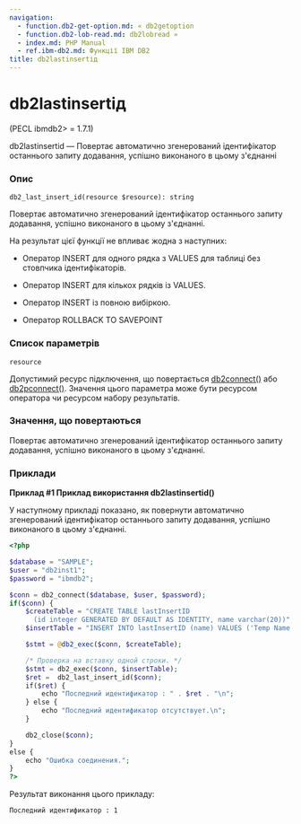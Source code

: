 ```yaml
---
navigation:
  - function.db2-get-option.md: « db2getoption
  - function.db2-lob-read.md: db2lobread »
  - index.md: PHP Manual
  - ref.ibm-db2.md: Функції IBM DB2
title: db2lastinsertід
---
```

# db2lastinsertід

(PECL ibmdb2> = 1.7.1)

db2lastinsertid — Повертає автоматично згенерований ідентифікатор останнього запиту додавання, успішно виконаного в цьому з'єднанні

### Опис

```methodsynopsis
db2_last_insert_id(resource $resource): string
```

Повертає автоматично згенерований ідентифікатор останнього запиту додавання, успішно виконаного в цьому з'єднанні.

На результат цієї функції не впливає жодна з наступних:

-   Оператор INSERT для одного рядка з VALUES для таблиці без стовпчика ідентифікаторів.
    
-   Оператор INSERT для кількох рядків із VALUES.
    
-   Оператор INSERT із повною вибіркою.
    
-   Оператор ROLLBACK TO SAVEPOINT
    

### Список параметрів

`resource`

Допустимий ресурс підключення, що повертається [db2connect()](function.db2-connect.md) або [db2pconnect()](function.db2-pconnect.md). Значення цього параметра може бути ресурсом оператора чи ресурсом набору результатів.

### Значення, що повертаються

Повертає автоматично згенерований ідентифікатор останнього запиту додавання, успішно виконаного в цьому з'єднанні.

### Приклади

**Приклад #1 Приклад використання **db2lastinsertid()****

У наступному прикладі показано, як повернути автоматично згенерований ідентифікатор останнього запиту додавання, успішно виконаного в цьому з'єднанні.

```php
<?php

$database = "SAMPLE";
$user = "db2inst1";
$password = "ibmdb2";

$conn = db2_connect($database, $user, $password);
if($conn) {
    $createTable = "CREATE TABLE lastInsertID
      (id integer GENERATED BY DEFAULT AS IDENTITY, name varchar(20))";
    $insertTable = "INSERT INTO lastInsertID (name) VALUES ('Temp Name')";

    $stmt = @db2_exec($conn, $createTable);

    /* Проверка на вставку одной строки. */
    $stmt = db2_exec($conn, $insertTable);
    $ret =  db2_last_insert_id($conn);
    if($ret) {
        echo "Последний идентификатор : " . $ret . "\n";
    } else {
        echo "Последний идентификатор отсутствует.\n";
    }

    db2_close($conn);
}
else {
    echo "Ошибка соединения.";
}
?>
```

Результат виконання цього прикладу:

```
Последний идентификатор : 1
```
